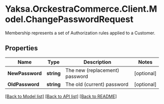 # Yaksa.OrckestraCommerce.Client.Model.ChangePasswordRequest
Membership represents a set of Authorization rules applied to a Customer.

## Properties

Name | Type | Description | Notes
------------ | ------------- | ------------- | -------------
**NewPassword** | **string** | The new (replacement) password | [optional] 
**OldPassword** | **string** | The old (current) password | [optional] 

[[Back to Model list]](../README.md#documentation-for-models) [[Back to API list]](../README.md#documentation-for-api-endpoints) [[Back to README]](../README.md)

